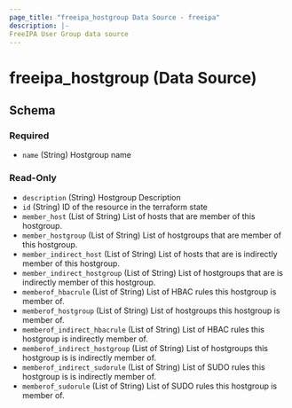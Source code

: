 ```yaml
---
page_title: "freeipa_hostgroup Data Source - freeipa"
description: |-
FreeIPA User Group data source
---
```


# freeipa_hostgroup (Data Source)




<!-- schema generated by tfplugindocs -->
## Schema

### Required

- `name` (String) Hostgroup name

### Read-Only

- `description` (String) Hostgroup Description
- `id` (String) ID of the resource in the terraform state
- `member_host` (List of String) List of hosts that are member of this hostgroup.
- `member_hostgroup` (List of String) List of hostgroups that are member of this hostgroup.
- `member_indirect_host` (List of String) List of hosts that are is indirectly member of this hostgroup.
- `member_indirect_hostgroup` (List of String) List of hostgroups that are is indirectly member of this hostgroup.
- `memberof_hbacrule` (List of String) List of HBAC rules this hostgroup is member of.
- `memberof_hostgroup` (List of String) List of hostgroups this hostgroup is member of.
- `memberof_indirect_hbacrule` (List of String) List of HBAC rules this hostgroup is indirectly member of.
- `memberof_indirect_hostgroup` (List of String) List of hostgroups this hostgroup is is indirectly member of.
- `memberof_indirect_sudorule` (List of String) List of SUDO rules this hostgroup is is indirectly member of.
- `memberof_sudorule` (List of String) List of SUDO rules this hostgroup is member of.
